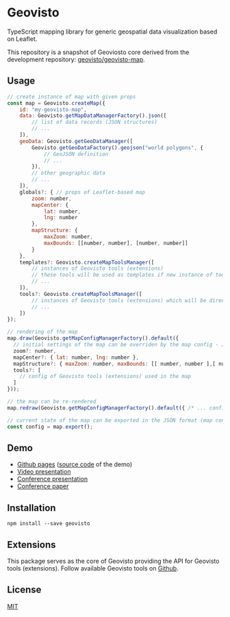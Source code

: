 # Geovisto
TypeScript mapping library for generic geospatial data visualization based on Leaflet.

This repository is a snapshot of Geoviosto core derived from the development repository: [geovisto/geovisto-map](https://github.com/geovisto/geovisto-map).

## Usage

```js
// create instance of map with given props
const map = Geovisto.createMap({
    id: "my-geovisto-map",
    data: Geovisto.getMapDataManagerFactory().json([
        // list of data records (JSON structures)
        // ...
    ]),
    geoData: Geovisto.getGeoDataManager([
        Geovisto.getGeoDataFactory().geojson("world polygons", {
            // GeoJSON definition
            // ...
        }),
        // other geographic data
        // ...
    ]),
    globals?: { // props of Leaflet-based map
        zoom: number,
        mapCenter: {
            lat: number,
            lng: number
        },
        mapStructure: {
            maxZoom: number,
            maxBounds: [[number, number], [number, number]]
        }
    },
    templates?: Geovisto.createMapToolsManager([
        // instances of Geovisto tools (extensions)
        // these tools will be used as templates if new instance of tool needs to be created in the future
        // ...
    ]),
    tools?: Geovisto.createMapToolsManager([
        // instances of Geovisto tools (extensions) which will be directly used in the map
        // ...
    ])
});

// rendering of the map
map.draw(Geovisto.getMapConfigManagerFactory().default({
  // initial settings of the map can be overriden by the map config - JSON structure providing user settings 
  zoom?: number,
  mapCenter?: { lat: number, lng: number },
  mapStructure?: { maxZoom: number, maxBounds: [[ number, number ],[ number, number ]] },
  tools?: [
    // config of Geovisto tools (extensions) used in the map
  ]
}));

// the map can be re-rendered
map.redraw(Geovisto.getMapConfigManagerFactory().default({ /* ... config ... */}), this.getProps([ /* ... data ... */]));

// current state of the map can be exported in the JSON format (map config)
const config = map.export();
```

## Demo
* [Github pages](https://geovisto.github.io/geovisto-map/) ([source code](https://github.com/geovisto/geovisto-map/tree/master/src/demo) of the demo)
* [Video presentation](https://drive.google.com/file/d/1iU5R1Atlbxva8s3hLT758FSzeAbc63VN/view?usp=sharing)
* [Conference presentation](https://drive.google.com/file/d/1Yi4Lx7E24TCWs2JqRlMjqS0xfXTzKB-p/view?usp=sharing)
* [Conference paper](https://www.scitepress.org/PublicationsDetail.aspx?ID=/rbRRwyTSdo=&t=1)

## Installation

```
npm install --save geovisto
```

## Extensions

This package serves as the core of Geovisto providing the API for Geovisto tools (extensions). Follow available Geovisto tools on [Github](https://github.com/geovisto/).

## License

[MIT](https://github.com/geovisto/geovisto/blob/master/LICENSE)